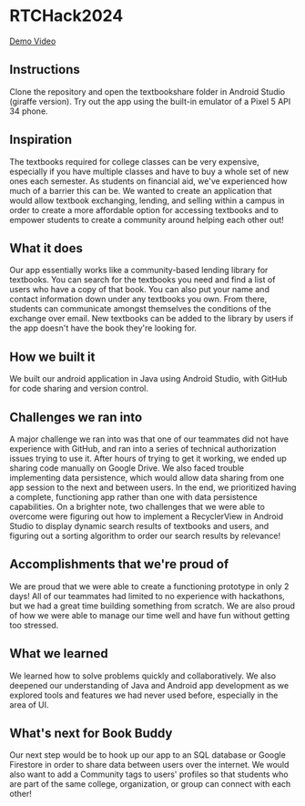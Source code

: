 # RTCHack2024

[Demo Video]([https://website-name.com](https://devpost.com/software/book-buddy-rhsgj4#updates))

## Instructions

Clone the repository and open the textbookshare folder in Android Studio (giraffe version). Try out the app using the built-in emulator of a Pixel 5 API 34 phone.

## Inspiration
The textbooks required for college classes can be very expensive, especially if you have multiple classes and have to buy a whole set of new ones each semester. As students on financial aid, we've experienced how much of a barrier this can be. We wanted to create an application that would allow textbook exchanging, lending, and selling within a campus in order to create a more affordable option for accessing textbooks and to empower students to create a community around helping each other out! 

## What it does

Our app essentially works like a community-based lending library for textbooks. You can search for the textbooks you need and find a list of users who have a copy of that book. You can also put your name and contact information down under any textbooks you own. From there, students can communicate amongst themselves the conditions of the exchange over email. New textbooks can be added to the library by users if the app doesn't have the book they're looking for.

## How we built it

We built our android application in Java using Android Studio, with GitHub for code sharing and version control.

## Challenges we ran into

A major challenge we ran into was that one of our teammates did not have experience with GitHub, and ran into a series of technical authorization issues trying to use it. After hours of trying to get it working, we ended up sharing code manually on Google Drive. We also faced trouble implementing data persistence, which would allow data sharing from one app session to the next and between users. In the end, we prioritized having a complete, functioning app rather than one with data persistence capabilities. On a brighter note, two challenges that we were able to overcome were figuring out how to implement a RecyclerView in Android Studio to display dynamic search results of textbooks and users, and figuring out a sorting algorithm to order our search results by relevance!

## Accomplishments that we're proud of

We are proud that we were able to create a functioning prototype in only 2 days! All of our teammates had limited to no experience with hackathons, but we had a great time building something from scratch. We are also proud of how we were able to manage our time well and have fun without getting too stressed.

## What we learned

We learned how to solve problems quickly and collaboratively. We also deepened our understanding of Java and Android app development as we explored tools and features we had never used before, especially in the area of UI.

## What's next for Book Buddy

Our next step would be to hook up our app to an SQL database or Google Firestore in order to share data between users over the internet. We would also want to add a Community tags to users' profiles so that students who are part of the same college, organization, or group can connect with each other!
